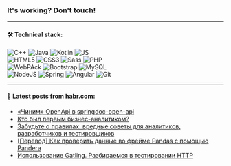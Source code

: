 ### It's working? Don't touch!

---

#### 🛠️ Technical stack:

![C++](https://img.shields.io/badge/C++-informational?logo=c%2B%2B&style=flat&logoColor=white&color=9C033A)
![Java](https://img.shields.io/badge/Java-informational?logo=java&style=flat&logoColor=white&color=007396)
![Kotlin](https://img.shields.io/badge/Kotlin-informational?logo=Kotlin&style=flat&logoColor=white&color=0095D5)
![JS](https://img.shields.io/badge/JS-informational?logo=javaScript&style=flat&logoColor=black&color=F7Df1E) <br>
![HTML5](https://img.shields.io/badge/HTML5-informational?logo=html5&style=flat&logoColor=white&color=E34F26)
![CSS3](https://img.shields.io/badge/CSS3-informational?logo=css3&style=flat&logoColor=white&color=157286)
![Sass](https://img.shields.io/badge/Saas-informational?logo=sass&style=flat&logoColor=white&color=hotpink)
![PHP](https://img.shields.io/badge/PHP-informational?logo=php&style=flat&logoColor=white&color=777BB4) <br>
![WebPAck](https://img.shields.io/badge/WebPack-informational?logo=webPack&style=flat&logoColor=white&color=FF6F00)
![Bootstrap](https://img.shields.io/badge/Bootstrap-informational?logo=Bootstrap&style=flat&logoColor=white&color=7952B3)
![MySQL](https://img.shields.io/badge/MySQL-informational?logo=MySQL&style=flat&logoColor=white&color=00f) <br>
![NodeJS](https://img.shields.io/badge/NodeJS-informational?logo=node.js&style=flat&logoColor=white&color=43853D)
![Spring](https://img.shields.io/badge/Spring-informational?logo=Spring&style=flat&logoColor=white&color=0A9EDC)
![Angular](https://img.shields.io/badge/Vue-informational?logo=vue.js&style=flat&logoColor=white&color=red)
![Git](https://img.shields.io/badge/Git-informational?logo=git&style=flat&logoColor=white&color=darkorange)

___

#### 💬 Latest posts from habr.com:

<!-- BLOG-POST-LIST:START -->
- [«Чиним» OpenApi в springdoc-open-api](https://habr.com/ru/post/658539/?utm_source=habrahabr&utm_medium=rss&utm_campaign=658539)
- [Кто был первым бизнес-аналитиком?](https://habr.com/ru/post/658523/?utm_source=habrahabr&utm_medium=rss&utm_campaign=658523)
- [Забудьте о правилах: вредные советы для аналитиков, разработчиков и тестировщиков](https://habr.com/ru/post/658517/?utm_source=habrahabr&utm_medium=rss&utm_campaign=658517)
- [[Перевод] Как проверить данные во фрейме Pandas с помощью Pandera](https://habr.com/ru/post/658473/?utm_source=habrahabr&utm_medium=rss&utm_campaign=658473)
- [Использование Gatling. Разбираемся в тестировании HTTP](https://habr.com/ru/post/658479/?utm_source=habrahabr&utm_medium=rss&utm_campaign=658479)
<!-- BLOG-POST-LIST:END -->
